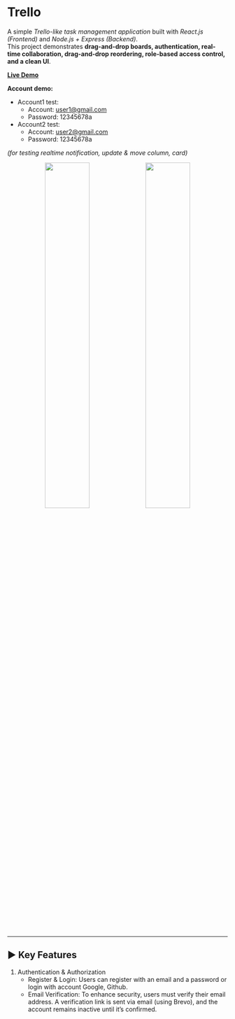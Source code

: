 # **Trello**

A simple *Trello-like task management application* built with *React.js (Frontend)* and *Node.js + Express (Backend)*.  
This project demonstrates **drag-and-drop boards, authentication, real-time collaboration, drag-and-drop reordering, role-based access control, and a clean UI**.

**[Live Demo](https://trellodnd.netlify.app/)**

**Account demo:**

- Account1 test:
  - Account: user1@gmail.com
  - Password: 12345678a
- Account2 test:
  - Account: user2@gmail.com
  - Password: 12345678a

_(for testing realtime notification, update & move column, card)_
<p align="center">
  <img src="https://github.com/user-attachments/assets/5207848b-b035-4c33-9741-c38a7fe953b7" width="45%"/>
  <img src="https://github.com/user-attachments/assets/0ce93cc5-564a-4859-998f-4b8dd92fc2cb" width="45%"/>
</p>

---
## ► Key Features
1. Authentication & Authorization
   - Register & Login: Users can register with an email and a password or login with account Google, Github.
   - Email Verification: To enhance security, users must verify their email address. A verification link is sent via email (using Brevo), and the account remains inactive until it’s confirmed.



